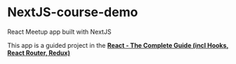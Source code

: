 # NextJS-course-demo
React Meetup app built with NextJS

This app is a guided project in the [**React - The Complete Guide (incl Hooks, React Router, Redux)**](https://www.udemy.com/course/react-the-complete-guide-incl-redux/)
